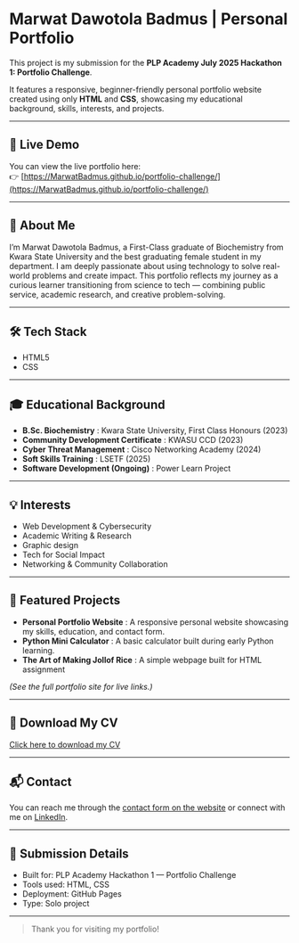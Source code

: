 # Marwat Dawotola Badmus | Personal Portfolio

This project is my submission for the **PLP Academy July 2025 Hackathon 1: Portfolio Challenge**.

It features a responsive, beginner-friendly personal portfolio website created using only **HTML** and **CSS**, showcasing my educational background, skills, interests, and projects.

---

## 🔗 Live Demo

You can view the live portfolio here:  
👉 [https://MarwatBadmus.github.io/portfolio-challenge/](https://MarwatBadmus.github.io/portfolio-challenge/)  

---

## 📌 About Me

I’m Marwat Dawotola Badmus, a First-Class graduate of Biochemistry from Kwara State University and the best graduating female student in my department. I am deeply passionate about using technology to solve real-world problems and create impact. This portfolio reflects my journey as a curious learner transitioning from science to tech — combining public service, academic research, and creative problem-solving.

---

## 🛠️ Tech Stack

- HTML5  
- CSS

---

## 🎓 Educational Background

- **B.Sc. Biochemistry** : Kwara State University, First Class Honours (2023)
- **Community Development Certificate** : KWASU CCD (2023) 
- **Cyber Threat Management** : Cisco Networking Academy (2024)   
- **Soft Skills Training** : LSETF (2025)
- **Software Development (Ongoing)** : Power Learn Project 

---

## 💡 Interests

- Web Development & Cybersecurity  
- Academic Writing & Research  
- Graphic design  
- Tech for Social Impact  
- Networking & Community Collaboration

---

## 💼 Featured Projects

- **Personal Portfolio Website** : A responsive personal website showcasing my skills, education, and contact form.  
- **Python Mini Calculator** : A basic calculator built during early Python learning.  
- **The Art of Making Jollof Rice** : A simple webpage built for HTML assignment

*(See the full portfolio site for live links.)*

---

## 📄 Download My CV

[Click here to download my CV](https://MarwatBadmus.github.io/portfolio-challenge/assets/resume.pdf)  

---

## 📬 Contact

You can reach me through the [contact form on the website](https://MarwatBadmus.github.io/portfolio-challenge/#contact) or connect with me on [LinkedIn](https://www.linkedin.com/in/marwat-d-badmus-b13787376).

---

## 🚀 Submission Details

- Built for: PLP Academy Hackathon 1 — Portfolio Challenge  
- Tools used: HTML, CSS  
- Deployment: GitHub Pages  
- Type: Solo project  

---

> Thank you for visiting my portfolio!
